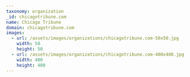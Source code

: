 ```yaml
---
taxonomy: organization
_id: chicagotribune.com
name: Chicago Tribune
domain: chicagotribune.com
images:
  - url: /assets/images/organizations/chicagotribune.com-50x50.jpg
    width: 50
    height: 50
  - url: /assets/images/organizations/chicagotribune.com-400x400.jpg
    width: 400
    height: 400
---
```

